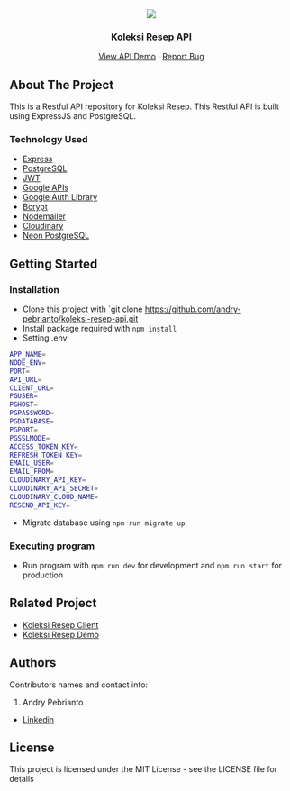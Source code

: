 <div align="center">
  <img src="./readme/logo.svg" />
</div>
<h3 align="center">Koleksi Resep API</h3>
<p align="center">
  <a href="https://koleksi-resep-api.onrender.com">View API Demo</a>
  ·
  <a href="https://github.com/andry-pebrianto/koleksi-resep-api/issues">Report Bug</a>
</p>

<!-- ABOUT THE PROJECT -->
## About The Project

This is a Restful API repository for Koleksi Resep. This Restful API is built using ExpressJS and PostgreSQL.

### Technology Used

- [Express](https://expressjs.com/)
- [PostgreSQL](https://www.postgresql.org/)
- [JWT](https://jwt.io/)
- [Google APIs](https://github.com/googleapis/google-api-nodejs-client)
- [Google Auth Library](https://www.npmjs.com/package/google-auth-library)
- [Bcrypt](https://www.npmjs.com/package/bcrypt)
- [Nodemailer](https://nodemailer.com/about/)
- [Cloudinary](https://cloudinary.com/)
- [Neon PostgreSQL](https://neon.tech/)

## Getting Started

### Installation

- Clone this project with `git clone https://github.com/andry-pebrianto/koleksi-resep-api.git
- Install package required with `npm install`
- Setting .env

```bash
APP_NAME=
NODE_ENV=
PORT=
API_URL=
CLIENT_URL=
PGUSER=
PGHOST=
PGPASSWORD=
PGDATABASE=
PGPORT=
PGSSLMODE=
ACCESS_TOKEN_KEY=
REFRESH_TOKEN_KEY=
EMAIL_USER=
EMAIL_FROM=
CLOUDINARY_API_KEY=
CLOUDINARY_API_SECRET=
CLOUDINARY_CLOUD_NAME=
RESEND_API_KEY=
```

- Migrate database using `npm run migrate up`

### Executing program

- Run program with `npm run dev` for development and `npm run start` for production

<!-- RELATED PROJECT -->
## Related Project 

- [Koleksi Resep Client](https://github.com/andry-pebrianto/koleksi-resep-client)
- [Koleksi Resep Demo](https://koleksi-resep.netlify.app/)

## Authors

Contributors names and contact info:

1. Andry Pebrianto

- [Linkedin](https://www.linkedin.com/in/andry-pebrianto)

## License

This project is licensed under the MIT License - see the LICENSE file for details
 
